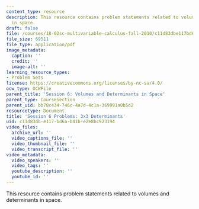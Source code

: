 ```yaml
---
content_type: resource
description: This resource contains problem statements related to volumes and determinants
  in space.
draft: false
file: /courses/18-02sc-multivariable-calculus-fall-2010/c11d83dbe117bd6ab41be2e8bc923194_MIT18_02SC_pb_6_quest.pdf
file_size: 69511
file_type: application/pdf
image_metadata:
  caption: ''
  credit: ''
  image-alt: ''
learning_resource_types:
- Problem Sets
license: https://creativecommons.org/licenses/by-nc-sa/4.0/
ocw_type: OCWFile
parent_title: 'Session 6: Volumes and Determinants in Space'
parent_type: CourseSection
parent_uid: bb78c434-746c-4a7d-4c1a-369991a0b5d2
resourcetype: Document
title: 'Session 6 Problems: 3x3 Determinants'
uid: c11d83db-e117-bd6a-b41b-e2e8bc923194
video_files:
  archive_url: ''
  video_captions_file: ''
  video_thumbnail_file: ''
  video_transcript_file: ''
video_metadata:
  video_speakers: ''
  video_tags: ''
  youtube_description: ''
  youtube_id: ''
---
```

This resource contains problem statements related to volumes and determinants in space.